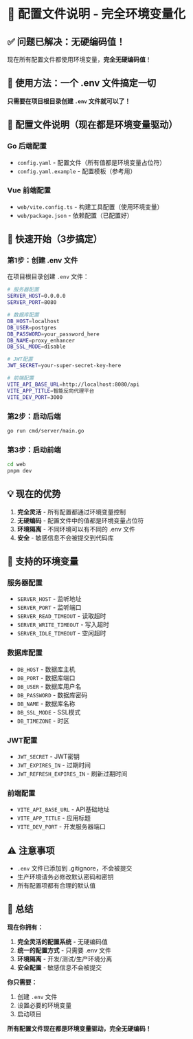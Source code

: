 # 🎯 配置文件说明 - 完全环境变量化

## ✅ 问题已解决：无硬编码值！

现在所有配置文件都使用环境变量，**完全无硬编码值**！

## 🚀 使用方法：一个 .env 文件搞定一切

**只需要在项目根目录创建 `.env` 文件就可以了！**

## 📁 配置文件说明（现在都是环境变量驱动）

### Go 后端配置
- `config.yaml` - 配置文件（所有值都是环境变量占位符）
- `config.yaml.example` - 配置模板（参考用）

### Vue 前端配置  
- `web/vite.config.ts` - 构建工具配置（使用环境变量）
- `web/package.json` - 依赖配置（已配置好）

## 🚀 快速开始（3步搞定）

### 第1步：创建 .env 文件
在项目根目录创建 `.env` 文件：

```bash
# 服务器配置
SERVER_HOST=0.0.0.0
SERVER_PORT=8080

# 数据库配置
DB_HOST=localhost
DB_USER=postgres
DB_PASSWORD=your_password_here
DB_NAME=proxy_enhancer
DB_SSL_MODE=disable

# JWT配置
JWT_SECRET=your-super-secret-key-here

# 前端配置
VITE_API_BASE_URL=http://localhost:8080/api
VITE_APP_TITLE=智能反向代理平台
VITE_DEV_PORT=3000
```

### 第2步：启动后端
```bash
go run cmd/server/main.go
```

### 第3步：启动前端
```bash
cd web
pnpm dev
```

## 💡 现在的优势

1. **完全灵活** - 所有配置都通过环境变量控制
2. **无硬编码** - 配置文件中的值都是环境变量占位符
3. **环境隔离** - 不同环境可以有不同的 .env 文件
4. **安全** - 敏感信息不会被提交到代码库

## 🔧 支持的环境变量

### 服务器配置
- `SERVER_HOST` - 监听地址
- `SERVER_PORT` - 监听端口
- `SERVER_READ_TIMEOUT` - 读取超时
- `SERVER_WRITE_TIMEOUT` - 写入超时
- `SERVER_IDLE_TIMEOUT` - 空闲超时

### 数据库配置
- `DB_HOST` - 数据库主机
- `DB_PORT` - 数据库端口
- `DB_USER` - 数据库用户名
- `DB_PASSWORD` - 数据库密码
- `DB_NAME` - 数据库名称
- `DB_SSL_MODE` - SSL模式
- `DB_TIMEZONE` - 时区

### JWT配置
- `JWT_SECRET` - JWT密钥
- `JWT_EXPIRES_IN` - 过期时间
- `JWT_REFRESH_EXPIRES_IN` - 刷新过期时间

### 前端配置
- `VITE_API_BASE_URL` - API基础地址
- `VITE_APP_TITLE` - 应用标题
- `VITE_DEV_PORT` - 开发服务器端口

## ⚠️ 注意事项

- `.env` 文件已添加到 .gitignore，不会被提交
- 生产环境请务必修改默认密码和密钥
- 所有配置项都有合理的默认值

## 🎉 总结

**现在你拥有：**
1. **完全灵活的配置系统** - 无硬编码值
2. **统一的配置方式** - 只需要 .env 文件
3. **环境隔离** - 开发/测试/生产环境分离
4. **安全配置** - 敏感信息不会被提交

**你只需要：**
1. 创建 `.env` 文件
2. 设置必要的环境变量
3. 启动项目

**所有配置文件现在都是环境变量驱动，完全无硬编码！**
